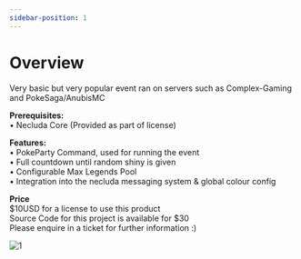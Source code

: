 ```yaml
---
sidebar-position: 1
---
```


# Overview
Very basic but very popular event ran on servers such as Complex-Gaming and PokeSaga/AnubisMC

__Prerequisites:__  
• Necluda Core (Provided as part of license)

__Features:__  
• PokeParty Command, used for running the event  
• Full countdown until random shiny is given  
• Configurable Max Legends Pool  
• Integration into the necluda messaging system & global colour config

__Price__  
$10USD for a license to use this product  
Source Code for this project is available for $30  
Please enquire in a ticket for further information :)

![1](https://media.discordapp.net/attachments/1096618222033313872/1096619029512335431/image.png)